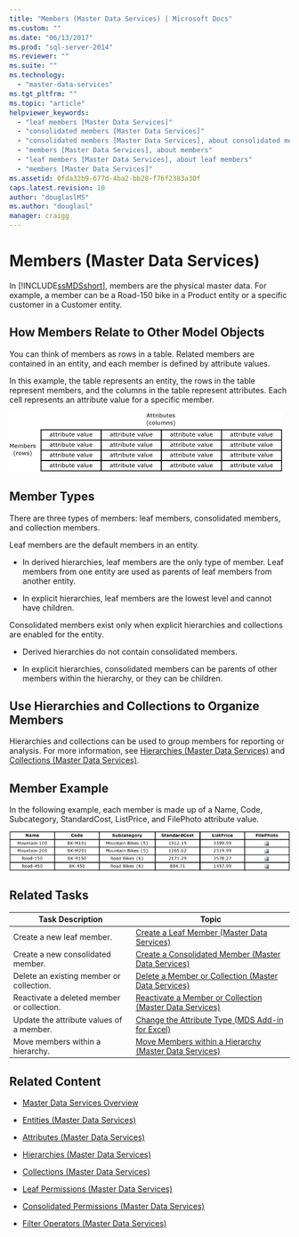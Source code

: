 ```yaml
---
title: "Members (Master Data Services) | Microsoft Docs"
ms.custom: ""
ms.date: "06/13/2017"
ms.prod: "sql-server-2014"
ms.reviewer: ""
ms.suite: ""
ms.technology: 
  - "master-data-services"
ms.tgt_pltfrm: ""
ms.topic: "article"
helpviewer_keywords: 
  - "leaf members [Master Data Services]"
  - "consolidated members [Master Data Services]"
  - "consolidated members [Master Data Services], about consolidated members"
  - "members [Master Data Services], about members"
  - "leaf members [Master Data Services], about leaf members"
  - "members [Master Data Services]"
ms.assetid: 0fda32b9-677d-4ba2-bb28-f76f2383a30f
caps.latest.revision: 10
author: "douglaslMS"
ms.author: "douglasl"
manager: craigg
---
```

# Members (Master Data Services)
  In [!INCLUDE[ssMDSshort](../includes/ssmdsshort-md.md)], members are the physical master data. For example, a member can be a Road-150 bike in a Product entity or a specific customer in a Customer entity.  
  
## How Members Relate to Other Model Objects  
 You can think of members as rows in a table. Related members are contained in an entity, and each member is defined by attribute values.  
  
 In this example, the table represents an entity, the rows in the table represent members, and the columns in the table represent attributes. Each cell represents an attribute value for a specific member.  
  
 ![Master Data Services Entity Represented as Table](../../2014/master-data-services/media/mds-conc-entity-table.gif "Master Data Services Entity Represented as Table")  
  
## Member Types  
 There are three types of members: leaf members, consolidated members, and collection members.  
  
 Leaf members are the default members in an entity.  
  
-   In derived hierarchies, leaf members are the only type of member. Leaf members from one entity are used as parents of leaf members from another entity.  
  
-   In explicit hierarchies, leaf members are the lowest level and cannot have children.  
  
 Consolidated members exist only when explicit hierarchies and collections are enabled for the entity.  
  
-   Derived hierarchies do not contain consolidated members.  
  
-   In explicit hierarchies, consolidated members can be parents of other members within the hierarchy, or they can be children.  
  
## Use Hierarchies and Collections to Organize Members  
 Hierarchies and collections can be used to group members for reporting or analysis. For more information, see [Hierarchies &#40;Master Data Services&#41;](hierarchies-master-data-services.md) and [Collections &#40;Master Data Services&#41;](../../2014/master-data-services/collections-master-data-services.md).  
  
## Member Example  
 In the following example, each member is made up of a Name, Code, Subcategory, StandardCost, ListPrice, and FilePhoto attribute value.  
  
 ![Bike Product Entity Table](../../2014/master-data-services/media/mds-conc-entity-table-w-data.gif "Bike Product Entity Table")  
  
## Related Tasks  
  
|Task Description|Topic|  
|----------------------|-----------|  
|Create a new leaf member.|[Create a Leaf Member &#40;Master Data Services&#41;](../../2014/master-data-services/create-a-leaf-member-master-data-services.md)|  
|Create a new consolidated member.|[Create a Consolidated Member &#40;Master Data Services&#41;](../../2014/master-data-services/create-a-consolidated-member-master-data-services.md)|  
|Delete an existing member or collection.|[Delete a Member or Collection &#40;Master Data Services&#41;](../../2014/master-data-services/delete-a-member-or-collection-master-data-services.md)|  
|Reactivate a deleted member or collection.|[Reactivate a Member or Collection &#40;Master Data Services&#41;](../../2014/master-data-services/reactivate-a-member-or-collection-master-data-services.md)|  
|Update the attribute values of a member.|[Change the Attribute Type &#40;MDS Add-in for Excel&#41;](microsoft-excel-add-in/change-the-attribute-type-mds-add-in-for-excel.md)|  
|Move members within a hierarchy.|[Move Members within a Hierarchy &#40;Master Data Services&#41;](../../2014/master-data-services/move-members-within-a-hierarchy-master-data-services.md)|  
  
## Related Content  
  
-   [Master Data Services Overview](master-data-services-overview-mds.md)  
  
-   [Entities &#40;Master Data Services&#41;](../../2014/master-data-services/entities-master-data-services.md)  
  
-   [Attributes &#40;Master Data Services&#41;](../../2014/master-data-services/attributes-master-data-services.md)  
  
-   [Hierarchies &#40;Master Data Services&#41;](hierarchies-master-data-services.md)  
  
-   [Collections &#40;Master Data Services&#41;](../../2014/master-data-services/collections-master-data-services.md)  
  
-   [Leaf Permissions &#40;Master Data Services&#41;](../../2014/master-data-services/leaf-permissions-master-data-services.md)  
  
-   [Consolidated Permissions &#40;Master Data Services&#41;](../../2014/master-data-services/consolidated-permissions-master-data-services.md)  
  
-   [Filter Operators &#40;Master Data Services&#41;](../../2014/master-data-services/filter-operators-master-data-services.md)  
  
  